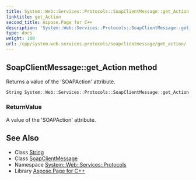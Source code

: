 ```yaml
---
title: System::Web::Services::Protocols::SoapClientMessage::get_Action method
linktitle: get_Action
second_title: Aspose.Page for C++
description: 'System::Web::Services::Protocols::SoapClientMessage::get_Action method. Returns a value of the ''SOAPAction'' attribute in C++.'
type: docs
weight: 100
url: /cpp/system.web.services.protocols/soapclientmessage/get_action/
---
```

## SoapClientMessage::get_Action method


Returns a value of the 'SOAPAction' attribute.

```cpp
String System::Web::Services::Protocols::SoapClientMessage::get_Action() override
```


### ReturnValue

A value of the 'SOAPAction' attribute.

## See Also

* Class [String](../../../system/string/)
* Class [SoapClientMessage](../)
* Namespace [System::Web::Services::Protocols](../../)
* Library [Aspose.Page for C++](../../../)
